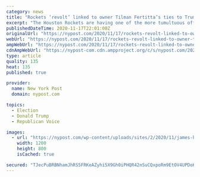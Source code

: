 ```yaml
---
category: news
title: "Rockets ‘revolt’ linked to owner Tilman Fertitta’s ties to Trump"
excerpt: "The Houston Rockets are having one of the more tumultuous offseasons in the NBA. Both of their superstars, Russell Westbrook and James Harden, have already requested trades. One NBA insider said"
publishedDateTime: 2020-11-17T22:01:00Z
originalUrl: "https://nypost.com/2020/11/17/rockets-revolt-linked-to-owner-tilman-fertittas-ties-to-trump/"
webUrl: "https://nypost.com/2020/11/17/rockets-revolt-linked-to-owner-tilman-fertittas-ties-to-trump/"
ampWebUrl: "https://nypost.com/2020/11/17/rockets-revolt-linked-to-owner-tilman-fertittas-ties-to-trump/amp/"
cdnAmpWebUrl: "https://nypost-com.cdn.ampproject.org/c/s/nypost.com/2020/11/17/rockets-revolt-linked-to-owner-tilman-fertittas-ties-to-trump/amp/"
type: article
quality: 135
heat: 135
published: true

provider:
  name: New York Post
  domain: nypost.com

topics:
  - Election
  - Donald Trump
  - Republican Voice

images:
  - url: "https://nypost.com/wp-content/uploads/sites/2/2020/11/james-harden-russell-westbrook.jpg?quality=90&strip=all&w=1200"
    width: 1200
    height: 800
    isCached: true

secured: "TJecPuBRBNhamJhRS5FRKeAZyhi5X9Gh0iPHQR42nSuCQxpoRm9EtOV4UPDoKtnAqAkQeUM7yz5iN0tymW+YK+siCRXf+2NJke91eqXiqZKA+zpKgM5B5XUM5TsbHOhtyNqN9iairfmM93TeXuuiHnOgDS5YpLoXP/klwXOzgYxX2QaMoeEV8ltGTSv9Lh5nnx6FaQ5NjVpdYyjBysMc0B1UzbwJ+vT86RHMa1si4DJOeykzYVFhXkxn6lDyw1lLSIzyZlfl3xKGK0Hhx7Yk7GScvNpTR35pNUUm1YylPyv9pyliPh6RV/kUAHfVllK4fP6KN76VH2T7Oe3cHVMfG2qEVkgTJKfLYhky58tXd3o=;IP4qPIigeNLw20xiVuqhiw=="
---
```


